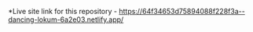 *Live site link for this repository - https://64f34653d75894088f228f3a--dancing-lokum-6a2e03.netlify.app/
